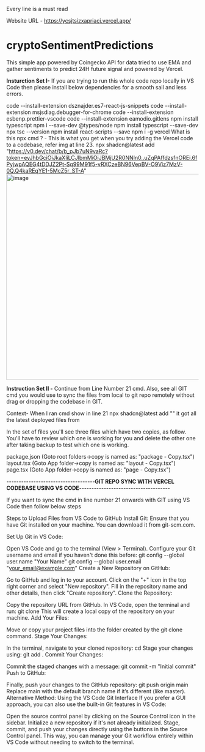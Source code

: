 Every line is a must read

Website URL - https://ycsjtsizxapriacj.vercel.app/ 
# cryptoSentimentPredictions
This simple app powered by Coingecko API for data tried to use EMA and gather sentiments to predict 24H future signal and powered by Vercel.

**Insturction Set I-**
If you are trying to run this whole code repo locally in VS Code then please install below dependencies for a smooth sail and less errors.

code --install-extension dsznajder.es7-react-js-snippets
code --install-extension msjsdiag.debugger-for-chrome
code --install-extension esbenp.prettier-vscode
code --install-extension eamodio.gitlens
npm install typescript
npm i --save-dev @types/node
npm install typescript --save-dev
npx tsc --version
npm install react-scripts --save
npm i -g vercel
What is this npx cmd ? - This is what you get when you try adding the Vercel code to a codebase, refer img at line 23.
npx shadcn@latest add "https://v0.dev/chat/b/b_pJb7uN9vaRc?token=eyJhbGciOiJkaXIiLCJlbmMiOiJBMjU2R0NNIn0..uZqPAffdzsfnOREi.6fPyjwpAQEG4tDDJZ2Pt-Sq99M91f5-vRXCzeBN96VepBV-O9Viz7MzV-0Q.Q4kaREqYE1-5McZ5r_ST-A"
<img width="538" alt="image" src="https://github.com/user-attachments/assets/bdd63938-0a98-44e0-8ff8-a550c1435a9a" />

**Instruction Set II -** 
Continue from Line Number 21 cmd. Also, see all GIT cmd you would use to sync the files from local to git repo remotely without drag or dropping the codebase in GIT.

Context- When I ran cmd show in line 21 npx shadcn@latest add "" it got all the latest deployed files from 

In the set of files you'll see three files which have two copies, as follow. You'll have to review which one is working for you and delete the other one after taking backup to test which one is working.

package.json (Goto root folders->copy is named as: "package - Copy.tsx")
layout.tsx (Goto App folder->copy is named as: "layout - Copy.tsx")
page.tsx (Goto App folder->copy is named as: "page - Copy.tsx")

------------------------------------**GIT REPO SYNC WITH VERCEL CODEBASE USING VS CODE**-------------------------------------

If you want to sync the cmd in line number 21 onwards with GIT using  VS Code then follow below steps

Steps to Upload Files from VS Code to GitHub
Install Git: Ensure that you have Git installed on your machine. You can download it from git-scm.com.

Set Up Git in VS Code:

Open VS Code and go to the terminal (View > Terminal).
Configure your Git username and email if you haven't done this before:
git config --global user.name "Your Name"
git config --global user.email "your_email@example.com"
Create a New Repository on GitHub:

Go to GitHub and log in to your account.
Click on the "+" icon in the top right corner and select "New repository".
Fill in the repository name and other details, then click "Create repository".
Clone the Repository:

Copy the repository URL from GitHub.
In VS Code, open the terminal and run:
git clone <repository-url>
This will create a local copy of the repository on your machine.
Add Your Files:

Move or copy your project files into the folder created by the git clone command.
Stage Your Changes:

In the terminal, navigate to your cloned repository:
cd <repository-name>
Stage your changes using:
git add .
Commit Your Changes:

Commit the staged changes with a message:
git commit -m "Initial commit"
Push to GitHub:

Finally, push your changes to the GitHub repository:
git push origin main
Replace main with the default branch name if it’s different (like master).
Alternative Method: Using the VS Code Git Interface
If you prefer a GUI approach, you can also use the built-in Git features in VS Code:

Open the source control panel by clicking on the Source Control icon in the sidebar.
Initialize a new repository if it's not already initialized.
Stage, commit, and push your changes directly using the buttons in the Source Control panel.
This way, you can manage your Git workflow entirely within VS Code without needing to switch to the terminal.
